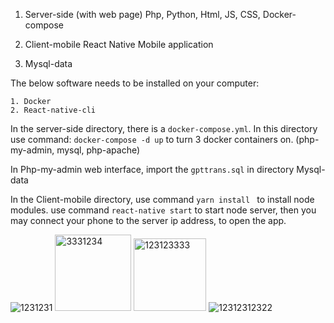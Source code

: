 1. Server-side (with web page)
Php, Python, Html, JS, CSS, Docker-compose

2. Client-mobile 
React Native Mobile application 

3. Mysql-data

The below software needs to be installed on your computer:
```
1. Docker 
2. React-native-cli
```

In the server-side directory, there is a `docker-compose.yml`. In this directory 
use command: `docker-compose -d up`
to turn 3 docker containers on. (php-my-admin, mysql, php-apache)

In Php-my-admin web interface, 
import the `gpttrans.sql` in directory Mysql-data

In the Client-mobile directory, 
use command `yarn install ` to install node modules.
use command `react-native start` to start node server, then you may connect your phone to the server ip address, to open the app.


![1231231](https://github.com/TheInkSpots/ChatGpt-epub-translate-react-native-php-web-server/assets/68689162/786fb195-250f-4705-b363-66fb8c8556d4)
<img width="122" alt="3331234" src="https://github.com/TheInkSpots/ChatGpt-epub-translate-react-native-php-web-server/assets/68689162/2e056e41-7f63-4290-a607-699ee5d49ef6">
<img width="116" alt="123123333" src="https://github.com/TheInkSpots/ChatGpt-epub-translate-react-native-php-web-server/assets/68689162/961a7dbb-c534-4cb1-9a62-d6c951bb3153">
![12312312322](https://github.com/TheInkSpots/ChatGpt-epub-translate-react-native-php-web-server/assets/68689162/f9ead951-c641-4b50-8659-c869250f3066)
